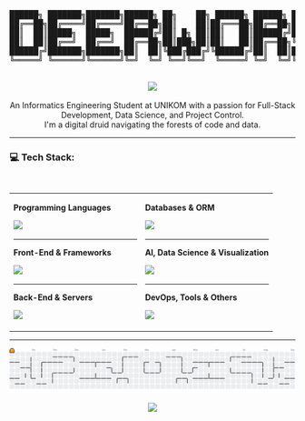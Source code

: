 <div align="center">



<pre>
██████╗ ███████╗███████╗██████╗ ██╗    ██╗ ██████╗ ██████╗ ███████╗██╗  ██╗██╗██████╗ ███████╗██████╗ 
██╔══██╗██╔════╝██╔════╝██╔══██╗██║    ██║██╔═══██╗██╔══██╗██╔════╝██║  ██║██║██╔══██╗██╔════╝██╔══██╗
██║  ██║█████╗  █████╗  ██████╔╝██║ █╗ ██║██║   ██║██████╔╝███████╗███████║██║██████╔╝█████╗  ██████╔╝
██║  ██║██╔══╝  ██╔══╝  ██╔══██╗██║███╗██║██║   ██║██╔══██╗╚════██║██╔══██║██║██╔═══╝ ██╔══╝  ██╔══██╗
██████╔╝███████╗███████╗██║  ██║╚███╔███╔╝╚██████╔╝██║  ██║███████║██║  ██║██║██║     ███████╗██║  ██║
╚═════╝ ╚══════╝╚══════╝╚═╝  ╚═╝ ╚══╝╚══╝  ╚═════╝ ╚═╝  ╚═╝╚══════╝╚═╝  ╚═╝╚═╝╚═╝     ╚══════╝╚═╝  ╚═╝
                                                                                                      
</pre>
<img src="https://media3.giphy.com/media/v1.Y2lkPTc5MGI3NjExZTcyOTZwc3NtaTdxMm56YjduZGttZnI3OGJ4d3oxeHR5NnNhZWphYiZlcD12MV9pbnRlcm5hbF9naWZfYnlfaWQmY3Q9Zw/3oz8xSFg9Twjmtonra/giphy.gif" width="200px"/>
</div>

<div align="center">
<p>
  An Informatics Engineering Student</a> at UNIKOM with a passion for Full-Stack Development, Data Science, and Project Control.<br/>
  I'm a digital druid navigating the forests of code and data.
</p>
</div>

---

### 💻 Tech Stack:

<br>

<table width="100%">
  <tr>
    <td width="50%" valign="top">
      <p><strong>Programming Languages</strong></p>
      <p><img src="https://skillicons.dev/icons?i=php,python,javascript,html,css,java,ts&theme=dark" /></p>
      <hr>
      <p><strong>Front-End & Frameworks</strong></p>
      <p><img src="https://skillicons.dev/icons?i=react,vue,nextjs,bootstrap,tailwind,laravel,codeigniter,django,flask&theme=dark" /></p>
      <hr>
       <p><strong>Back-End & Servers</strong></p>
      <p><img src="https://skillicons.dev/icons?i=nodejs,express,nginx,apache,hadoop&theme=dark" /></p>
    </td>
    <td width="50%" valign="top">
      <p><strong>Databases & ORM</strong></p>
      <p><img src="https://skillicons.dev/icons?i=mysql,postgres,mariadb,mongodb,neo4j,prisma&theme=dark" /></p>
      <hr>
      <p><strong>AI, Data Science & Visualization</strong></p>
      <p><img src="https://skillicons.dev/icons?i=python,pandas,numpy,scikitlearn,tensorflow,matplotlib,plotly,tableau,powerbi&theme=dark" /></p>
      <hr>
      <p><strong>DevOps, Tools & Others</strong></p>
      <p><img src="https://skillicons.dev/icons?i=git,github,gitlab,docker,postman,jira,notion,windows,tampermonkey&theme=dark" /></p>
    </td>
  </tr>
</table>

---

<div align="center">
<img alt="pacman contribution graph" src="https://raw.githubusercontent.com/firmannurilhaq/firmannurilhaq/output/pacman-contribution-graph.svg">
</div>

<div align="center">

[![](https://visitcount.itsvg.in/api?id=firmannurilhaq&icon=1&color=4)](https://visitcount.itsvg.in)

</div>

